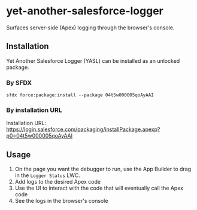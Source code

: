 # yet-another-salesforce-logger

Surfaces server-side (Apex) logging through the browser's console.

## Installation

Yet Another Salesforce Logger (YASL) can be installed as an unlocked package.

### By SFDX

`sfdx force:package:install --package 04t5w000005qoAyAAI`

### By installation URL

Installation URL: https://login.salesforce.com/packaging/installPackage.apexp?p0=04t5w000005qoAyAAI

## Usage

1. On the page you want the debugger to run, use the App Builder to drag in the `Logger Status`
   LWC.
2. Add logs to the desired Apex code
3. Use the UI to interact with the code that will eventually call the Apex code
4. See the logs in the browser's console